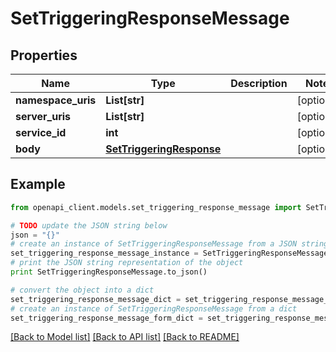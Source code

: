 # SetTriggeringResponseMessage


## Properties
Name | Type | Description | Notes
------------ | ------------- | ------------- | -------------
**namespace_uris** | **List[str]** |  | [optional] 
**server_uris** | **List[str]** |  | [optional] 
**service_id** | **int** |  | [optional] 
**body** | [**SetTriggeringResponse**](SetTriggeringResponse.md) |  | [optional] 

## Example

```python
from openapi_client.models.set_triggering_response_message import SetTriggeringResponseMessage

# TODO update the JSON string below
json = "{}"
# create an instance of SetTriggeringResponseMessage from a JSON string
set_triggering_response_message_instance = SetTriggeringResponseMessage.from_json(json)
# print the JSON string representation of the object
print SetTriggeringResponseMessage.to_json()

# convert the object into a dict
set_triggering_response_message_dict = set_triggering_response_message_instance.to_dict()
# create an instance of SetTriggeringResponseMessage from a dict
set_triggering_response_message_form_dict = set_triggering_response_message.from_dict(set_triggering_response_message_dict)
```
[[Back to Model list]](../README.md#documentation-for-models) [[Back to API list]](../README.md#documentation-for-api-endpoints) [[Back to README]](../README.md)


